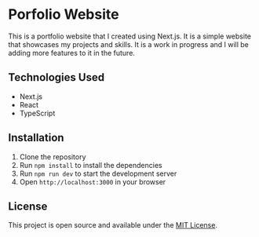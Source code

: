 # Porfolio Website

This is a portfolio website that I created using Next.js. It is a simple website that showcases my projects and skills. It is a work in progress and I will be adding more features to it in the future.

## Technologies Used

- Next.js
- React
- TypeScript

## Installation

1. Clone the repository
2. Run `npm install` to install the dependencies
3. Run `npm run dev` to start the development server
4. Open `http://localhost:3000` in your browser

## License

This project is open source and available under the [MIT License](LICENSE).

